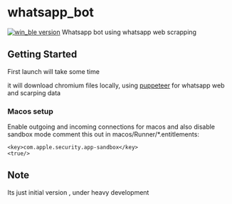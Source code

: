 # whatsapp_bot
[![win_ble version](https://img.shields.io/pub/v/win_ble?label=win_ble)](https://pub.dev/packages/win_ble)
Whatsapp bot using whatsapp web scrapping

## Getting Started

First launch will take some time

it will download chromium files locally, using [puppeteer](https://pub.dev/packages/puppeteer) for whatsapp web and scarping data

### Macos setup

Enable outgoing and incoming connections for macos
and also disable sandbox mode comment this out in macos/Runner/\*.entitlements:

```
<key>com.apple.security.app-sandbox</key>
<true/>
```

## Note

Its just initial version , under heavy development
